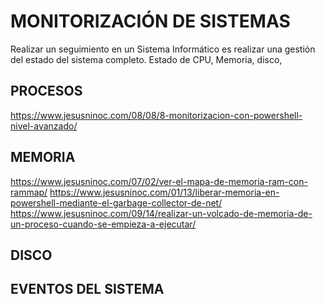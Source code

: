 # MONITORIZACIÓN DE SISTEMAS

Realizar un seguimiento en un Sistema Informático es realizar una gestión del estado del sistema completo. Estado de CPU, Memoria, disco,


## PROCESOS
https://www.jesusninoc.com/08/08/8-monitorizacion-con-powershell-nivel-avanzado/

## MEMORIA
https://www.jesusninoc.com/07/02/ver-el-mapa-de-memoria-ram-con-rammap/
https://www.jesusninoc.com/01/13/liberar-memoria-en-powershell-mediante-el-garbage-collector-de-net/
https://www.jesusninoc.com/09/14/realizar-un-volcado-de-memoria-de-un-proceso-cuando-se-empieza-a-ejecutar/

## DISCO

## EVENTOS DEL SISTEMA
